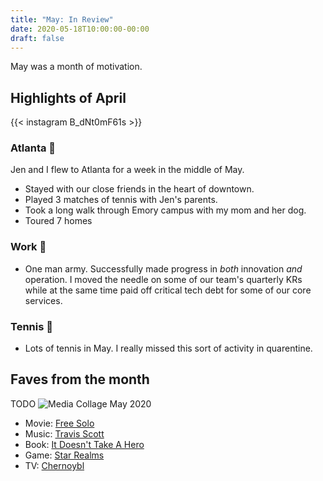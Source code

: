```yaml
---
title: "May: In Review"
date: 2020-05-18T10:00:00-00:00
draft: false
---
```


May was a month of motivation.

## Highlights of April

{{< instagram B_dNt0mF61s >}}

### Atlanta 🍑

Jen and I flew to Atlanta for a week in the middle of May.

- Stayed with our close friends in the heart of downtown.
- Played 3 matches of tennis with Jen's parents.
- Took a long walk through Emory campus with my mom and her dog.
- Toured 7 homes

### Work 💪

- One man army. Successfully made progress in *both* innovation *and* operation. I moved the needle on some of our team's quarterly KRs while at the same time paid off critical tech debt for some of our core services.

### Tennis 🎾

- Lots of tennis in May. I really missed this sort of activity in quarentine.

## Faves from the month

TODO
![Media Collage May 2020]()

- Movie: [Free Solo](https://www.youtube.com/watch?v=aSGFt6w0wok)
- Music: [Travis Scott](https://www.youtube.com/watch?v=A57B7B6w3kw)
- Book: [It Doesn't Take A Hero](https://www.amazon.com/dp/B01MYLUMR8/ref=dp-kindle-redirect?_encoding=UTF8&btkr=1)
- Game: [Star Realms](https://boardgamegeek.com/boardgame/36218/dominion)
- TV: [Chernoybl](https://www.youtube.com/watch?v=NVGuFdX5guE)

